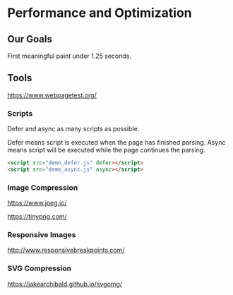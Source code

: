 # Performance and Optimization 


## Our Goals 

First meaningful paint under 1.25 seconds. 



## Tools 

https://www.webpagetest.org/

### Scripts 
Defer and async as many scripts as possible. 

Defer means script is executed when the page has finished parsing.
Async means script will be executed while the page continues the parsing.


```html
<script src="demo_defer.js" defer></script>
<script src="demo_async.js" async></script>
```

### Image Compression 
https://www.jpeg.io/

https://tinypng.com/

### Responsive Images
http://www.responsivebreakpoints.com/

### SVG Compression
https://jakearchibald.github.io/svgomg/


